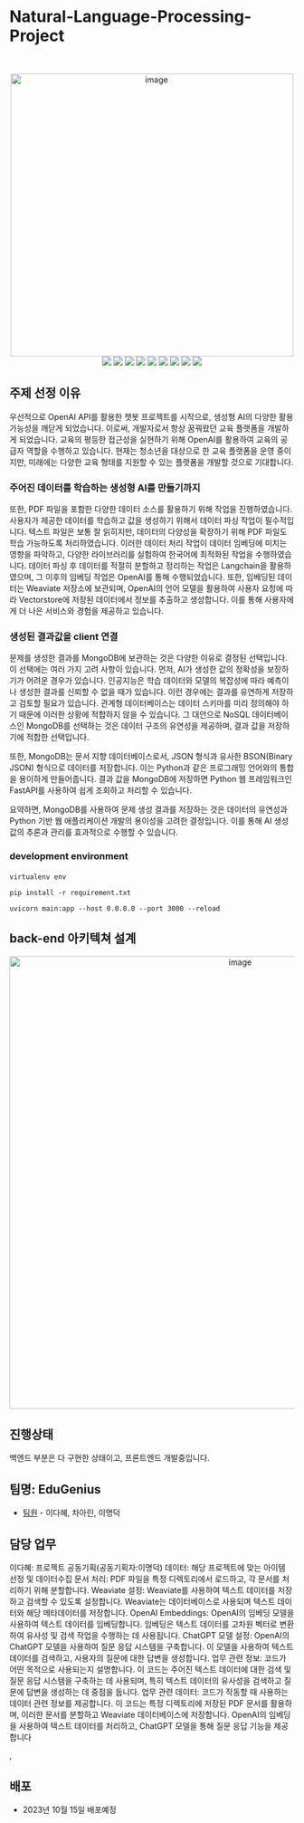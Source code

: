 # Natural-Language-Processing-Project

<br>
<p align="center">
<img width="500" alt="image" src="https://github.com/LeeMyungdeok/Natural-Language-Processing-Project/assets/115915362/f522681a-8508-443e-b590-5c42ad712bd5">
<br>
<img src= "https://img.shields.io/badge/Javascript-F7DF1E?style=flat-square&logo=JavaScript&logoColor=white" />
<img src= "https://img.shields.io/badge/mongodb-47A248?style=flat-square&logo=mongodb&logoColor=white" />
<img src= "https://img.shields.io/badge/CSS3-1572B6?style=flat-square&logo=CSS3&logoColor=white" />
<img src= "https://img.shields.io/badge/inux-FCC624?style=flat-square&logo=linux&logoColor=white" />
<img src= "https://img.shields.io/badge/Python-3776AB?style=flat-square&logo=Python&logoColor=white" />
<img src= "https://img.shields.io/badge/fastapi-009688?style=flat-square&logo=fastapi&logoColor=white" />
<img src= "https://img.shields.io/badge/react-61DAFB?style=flat-square&logo=react&logoColor=white" />
<img src= "https://img.shields.io/badge/openai-412991?style=flat-square&logo=openai&logoColor=white" />
<img src= "https://img.shields.io/badge/amazonec2-FF9900?style=flat-square&logo=amazonec2&logoColor=white" />

<br>
</p>

## 주제 선정 이유
우선적으로 OpenAI API를 활용한 챗봇 프로젝트를 시작으로, 생성형 AI의 다양한 활용 가능성을 깨닫게 되었습니다. 이로써, 개발자로서 항상 꿈꿔왔던 교육 플랫폼을 개발하게 되었습니다. 교육의 평등한 접근성을 실현하기 위해 OpenAI를 활용하여 교육의 공급자 역할을 수행하고 있습니다. 현재는 청소년을 대상으로 한 교육 플랫폼을 운영 중이지만, 미래에는 다양한 교육 형태를 지원할 수 있는 플랫폼을 개발할 것으로 기대합니다.

### 주어진 데이터를 학습하는 생성형 AI를 만들기까지
또한, PDF 파일을 포함한 다양한 데이터 소스를 활용하기 위해 작업을 진행하였습니다. 사용자가 제공한 데이터를 학습하고 값을 생성하기 위해서 데이터 파싱 작업이 필수적입니다. 텍스트 파일은 보통 잘 읽히지만, 데이터의 다양성을 확장하기 위해 PDF 파일도 학습 가능하도록 처리하였습니다. 이러한 데이터 처리 작업이 데이터 임베딩에 미치는 영향을 파악하고, 다양한 라이브러리를 실험하여 한국어에 최적화된 작업을 수행하였습니다. 데이터 파싱 후 데이터를 적절히 분할하고 정리하는 작업은 Langchain을 활용하였으며, 그 이후의 임베딩 작업은 OpenAI를 통해 수행되었습니다.
또한, 임베딩된 데이터는 Weaviate 저장소에 보관되며, OpenAI의 언어 모델을 활용하여 사용자 요청에 따라 Vectorstore에 저장된 데이터에서 정보를 추출하고 생성합니다. 이를 통해 사용자에게 더 나은 서비스와 경험을 제공하고 있습니다.

### 생성된 결과값을 client 연결
문제를 생성한 결과를 MongoDB에 보관하는 것은 다양한 이유로 결정된 선택입니다. 이 선택에는 여러 가지 고려 사항이 있습니다.
먼저, AI가 생성한 값의 정확성을 보장하기가 어려운 경우가 있습니다. 인공지능은 학습 데이터와 모델의 복잡성에 따라 예측이나 생성한 결과를 신뢰할 수 없을 때가 있습니다. 이런 경우에는 결과를 유연하게 저장하고 검토할 필요가 있습니다. 관계형 데이터베이스는 데이터 스키마를 미리 정의해야 하기 때문에 이러한 상황에 적합하지 않을 수 있습니다. 그 대안으로 NoSQL 데이터베이스인 MongoDB를 선택하는 것은 데이터 구조의 유연성을 제공하며, 결과 값을 저장하기에 적합한 선택입니다.

또한, MongoDB는 문서 지향 데이터베이스로서, JSON 형식과 유사한 BSON(Binary JSON) 형식으로 데이터를 저장합니다. 이는 Python과 같은 프로그래밍 언어와의 통합을 용이하게 만들어줍니다. 결과 값을 MongoDB에 저장하면 Python 웹 프레임워크인 FastAPI를 사용하여 쉽게 조회하고 처리할 수 있습니다.

요약하면, MongoDB를 사용하여 문제 생성 결과를 저장하는 것은 데이터의 유연성과 Python 기반 웹 애플리케이션 개발의 용이성을 고려한 결정입니다. 이를 통해 AI 생성 값의 추론과 관리를 효과적으로 수행할 수 있습니다.

### development environment

#### 
```
virtualenv env
```
```
pip install -r requirement.txt
```
```
uvicorn main:app --host 0.0.0.0 --port 3000 --reload
```

## back-end 아키텍쳐 설계
<p align="center">
<img width="800" alt="image" src="https://github.com/LeeMyungdeok/Natural-Language-Processing-Project/assets/115915362/b21ee2ff-3d60-4b5b-aaa3-9deb467149d0">
</p>

## 진행상태

백엔드 부분은 다 구현한 상태이고, 프론트엔드 개발중입니다.

## 팀명: EduGenius

* [팀원](링크) - 이다혜, 차아린, 이명덕

## 담당 업무
이다혜:
프로젝트 공동기획(공동기획자:이명덕)
데이터: 해당 프로젝트에 맞는 아이템 선정 및 데이터수집 
문서 처리: PDF 파일을 특정 디렉토리에서 로드하고, 각 문서를 처리하기 위해 분할합니다.
Weaviate 설정: Weaviate를 사용하여 텍스트 데이터를 저장하고 검색할 수 있도록 설정합니다. Weaviate는 데이터베이스로 사용되며 텍스트 데이터와 해당 메타데이터를 저장합니다.
OpenAI Embeddings: OpenAI의 임베딩 모델을 사용하여 텍스트 데이터를 임베딩합니다. 임베딩은 텍스트 데이터를 고차원 벡터로 변환하여 유사성 및 검색 작업을 수행하는 데 사용됩니다.
ChatGPT 모델 설정: OpenAI의 ChatGPT 모델을 사용하여 질문 응답 시스템을 구축합니다. 이 모델을 사용하여 텍스트 데이터를 검색하고, 사용자의 질문에 대한 답변을 생성합니다.
업무 관련 정보: 코드가 어떤 목적으로 사용되는지 설명합니다. 이 코드는 주어진 텍스트 데이터에 대한 검색 및 질문 응답 시스템을 구축하는 데 사용되며, 특히 텍스트 데이터의 유사성을 검색하고 질문에 답변을 생성하는 데 중점을 둡니다.
업무 관련 데이터: 코드가 작동할 때 사용하는 데이터 관련 정보를 제공합니다. 이 코드는 특정 디렉토리에 저장된 PDF 문서를 활용하며, 이러한 문서를 분할하고 Weaviate 데이터베이스에 저장합니다. OpenAI의 임베딩을 사용하여 텍스트 데이터를 처리하고, ChatGPT 모델을 통해 질문 응답 기능을 제공합니다

,
## 배포
* 2023년 10월 15일 배포예정
